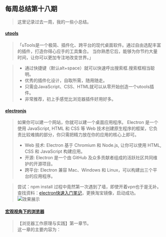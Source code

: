 ## 每周总结第十八期
> 这里记录过去一周，我的一些小总结。
<!--more-->

#### [utools](https://u.tools/)
> 「uTools是一个极简、插件化、跨平台的现代桌面软件。通过自由选配丰富的插件，打造你得心应手的工具集合。
> 当你熟悉它后，能够为你节约大量时间，让你可以更加专注地改变世界。」

> + 通过快捷键（默认alt+space）就可以快速呼出搜索框.搜索框相当聪明。    
> + 优秀的插件化设计，自取所需，随用随走。
> + 只需会JavaScript、CSS、HTML就可以从零开始创造一个utools插件。
> + 非常推荐，初上手感觉比浏览器插件好用好多。

#### [electronjs](https://electronjs.org/)
> 如果你可以建一个网站，你就可以建一个桌面应用程序。 Electron 是一个使用 JavaScript, HTML 和 CSS 等 Web 技术创建原生程序的框架，它负责比较难搞的部分，你只需把精力放在你的应用的核心上即可。
> + Web 技术: Electron 基于 Chromium 和 Node.js, 让你可以使用 HTML, CSS 和 JavaScript 构建应用。 
> + 开源: Electron 是一个由 GitHub 及众多贡献者组成的活跃社区共同维护的开源项目。    
> + 跨平台: Electron 兼容 Mac、Windows 和 Linux，可以构建出三个平台的应用程序。 

> 尝试：npm install 过程中竟然第一次遇到了墙，即使开着vpn也于是无补。查找资料：[electron快速入门笔记](https://www.jianshu.com/p/f134878af30f)，更换淘宝镜像，启动成功。
![效果展示](http://img.liugezhou.online/electron_lgz.png)

#### [宏观视角下的浏览器](https://www.liugezhou.online/2019/11/03/%E5%AE%8F%E8%A7%82%E8%A7%86%E8%A7%92%E4%B8%8B%E7%9A%84%E6%B5%8F%E8%A7%88%E5%99%A8/)
> 【浏览器工作原理与实践】第一章节。    
> 这一章的主要内容为：
